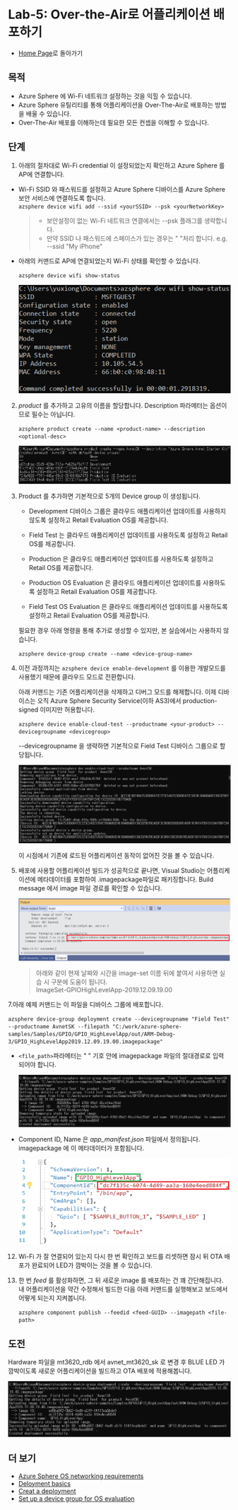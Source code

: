 # Lab-5: Over-the-Air로 어플리케이션 배포하기

- [Home Page](README.md)로 돌아가기

## 목적

- Azure Sphere 에 Wi-Fi 네트워크 설정하는 것을 익힐 수 있습니다.
- Azure Sphere 유틸리티를 통해 어플리케이션을 Over-The-Air로 배포하는 방법을 배울 수 있습니다.
- Over-The-Air 배포를 이해하는데 필요한 모든 컨셉을 이해할 수 있습니다.
  
## 단계

1. 아래의 절차대로 Wi-Fi credential 이 설정되었는지 확인하고 Azure Sphere 를 AP에 연결합니다.

- Wi-Fi SSID 와 패스워드를 설정하고 Azure Sphere 디바이스를 Azure Sphere 보안 서비스에 연결하도록 합니다.   
   `azsphere device wifi add --ssid <yourSSID> --psk <yourNetworkKey>`
   
   > - 보안설정이 없는 Wi-Fi 네트워크 연결에서는 --psk 플래그를 생략합니다.
   > - 만약 SSID 나 패스워드에 스페이스가 있는 경우는 " "처리 합니다. e.g. --ssid "My iPhone"

-  아래의 커맨드로 AP에 연결되었는지 Wi-Fi 상태를 확인할 수 있습니다.
   
   `azsphere device wifi show-status`

    ![](images/show-wifi-status.png)
    
2. *product* 를 추가하고 고유의 이름을 할당합니다. Description 파라메터는 옵션이므로 필수는 아닙니다.

   `azsphere product create --name <product-name> --description <optional-desc>`

   ![](images/createProduct.png)
   
4. Product 를 추가하면 기본적으로 5개의 Device group 이 생성됩니다.

    - Development 디바이스 그룹은 클라우드 애플리케이션 업데이트를 사용하지 않도록 설정하고 Retail Evaluation OS를 제공합니다.
    
    - Field Test 는 클라우드 애플리케이션 업데이트를 사용하도록 설정하고 Retail OS를 제공합니다.

    - Production 은 클라우드 애플리케이션 업데이트를 사용하도록 설정하고 Retail OS를 제공합니다.

    - Production OS Evaluation 은 클라우드 애플리케이션 업데이트를 사용하도록 설정하고 Retail Evaluation OS를 제공합니다.

    - Field Test OS Evaluation 은 클라우드 애플리케이션 업데이트를 사용하도록 설정하고 Retail Evaluation OS를 제공합니다.

     필요한 경우 아래 명령을 통해 추가로 생성할 수 있지만, 본 실습에서는 사용하지 않습니다.

    `azsphere device-group create --name <device-group-name>`

5. 이전 과정까지는 `azsphere device enable-development` 를 이용한 개발모드를 사용했기 때문에 클라우드 모드로 전환합니다.

     아래 커맨드는 기존 어플리케이션을 삭제하고 디버그 모드를 해제합니다. 이제 디바이스는 오직 Azure Sphere Security Service(이하 AS3)에서 production-signed 이미지만 허용합니다.

    `azsphere device enable-cloud-test --productname <your-product> --devicegroupname <devicegroup>`

    --devicegroupname 을 생략하면 기본적으로 Field Test 디바이스 그룹으로 할당됩니다.

    ![](images/enable-cloud-test.png)

    이 시점에서 기존에 로드된 어플리케이션 동작이 없어진 것을 볼 수 있습니다.

6. 배포에 사용할 어플리케이션 빌드가 성공적으로 끝나면, Visual Studio는 어플리케이션에 메타데이터를 포함하여 .imagepackage파일로 패키징합니다.
Build message 에서 image 파일 경로를 확인할 수 있습니다.

    ![](images/imagePath.png)

    > 아래와 같이 현재 날짜와 시간을 image-set 이름 뒤에 붙여서 사용하면 실습 시 구분에        도움이 됩니다.    
        ImageSet-GPIOHighLevelApp-2019.12.09.19.00

7.아래 예제 커맨드는 이 파일을 디바이스 그룹에 배포합니다.
   
   `azsphere device-group deployment create --devicegroupname "Field Test" --productname AvnetSK --filepath "C:/work/azure-sphere-samples/Samples/GPIO/GPIO_HighLevelApp/out/ARM-Debug-3/GPIO_HighLevelApp2019.12.09.19.00.imagepackage"`

   - `<file_path>`파라메터는 " " 기호 안에 imagepackage 파일의 절대경로로 입력 되어야 합니다.  
        
        ![](images/deployment.png)

   - Component ID, Name 은 *app_manifest.json* 파일에서 정의됩니다. imagepackage 에 이 메타데이터가 포함됩니다.
        
        ![](images/component-id.png)

   
12. Wi-Fi 가 잘 연결되어 있는지 다시 한 번 확인하고 보드를 리셋하면 잠시 뒤 OTA 배포가 완료되어 LED가 깜박이는 것을 볼 수 있습니다.

13. 한 번 *feed* 를 활성화하면, 그 뒤 새로운 image 를 배포하는 건 꽤 간단해집니다. 내 어플리케이션을 약간 수정해서 빌드한 다음 아래 커맨드를 실행해보고 보드에서 어떻게 되는지 지켜봅니다.

    `azsphere component publish --feedid <feed-GUID> --imagepath <file-path>`

## 도전

Hardware 파일을 mt3620_rdb 에서 avnet_mt3620_sk 로 변경 후 BLUE LED 가 깜박이도록 새로운 어플리케이션을 빌드하고 OTA 배포에 적용해봅니다.

![](images/deployment1.png)


## 더 보기
- [Azure Sphere OS networking requirements](https://docs.microsoft.com/ko-kr/azure-sphere/network/ports-protocols-domains)
- [Deloyment basics](https://docs.microsoft.com/ko-kr/azure-sphere/deployment/deployment-concepts)
- [Creat a deployment](https://docs.microsoft.com/ko-kr/azure-sphere/deployment/create-a-deployment)
- [Set up a device group for OS evaluation](https://docs.microsoft.com/ko-kr/azure-sphere/deployment/set-up-evaluation-device-group)